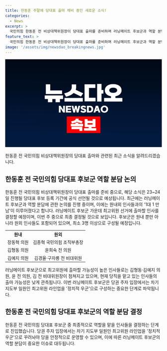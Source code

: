 ```yaml
---
title: 한동훈 주말에 당대표 출마 채비 중인 새로운 소식!
categories:
  - News
excerpt: >
  국민의힘 한동훈 전 비상대책위원장이 당대표 출마를 준비하며 러닝메이트 후보군과 역할 분담 논의 중. 한 신규 최고위원 출마 가능성 고려하며 러닝메이트 후보군 선정 완료, 공식 출마 선언은 23~24일 예상. 후보군은 원내외 인사들로 구성되며, 최고위원 결정 예정. 당 지도부 안정적 운영을 위해 정치적 우군인 최고위원 라인업 구성 필요. 현재 한동훈의 대세론 강하며, 대표 선출을 위해 다양한 전략들이 진행 중.
feature_text: >
  국민의힘 한동훈 전 비상대책위원장이 당대표 출마를 준비하며 러닝메이트 후보군과 역할 분담 논의 중. 한 신규 최고위원 출마 가능성 고려하며 러닝메이트 후보군 선정 완료, 공식 출마 선언은 23~24일 예상. 후보군은 원내외 인사들로 구성되며, 최고위원 결정 예정. 당 지도부 안정적 운영을 위해 정치적 우군인 최고위원 라인업 구성 필요. 현재 한동훈의 대세론 강하며, 대표 선출을 위해 다양한 전략들이 진행 중.
image: '/assets/img/newsdao_breakingnews.jpg'
---
```


<p><img src="/assets/img/newsdao_breakingnews.jpg" alt="koreaapp 속보" /></p>

<p>한동훈 전 국민의힘 비상대책위원장의 당대표 출마와 관련된 최근 소식을 알려드리겠습니다.</p>

<h2 data-ke-size="size26">한동훈 전 국민의힘 당대표 후보군 역할 분담 논의</h2>

<p data-ke-size="size16">한동훈 전 국민의힘 비상대책위원장이 당대표 출마를 준비 중으로, 해당 소식은 23~24일 진행될 당대표 후보 등록 기간에 공식 선언될 것으로 예상됩니다. 최근에는 러닝메이트 후보군과 역할 분담에 관한 논의를 진행 중이며, 이에는 원내외 인사들과의 '1대 1 만남'이 이루어졌다고 합니다. 러닝메이트 후보군 가운데 최고위원 선거에 출마할 인사를 결정할 예정이며, 이번 주 중으로 최종 결정될 것으로 보입니다. 후보군은 원내 뿐만 아니라 원외 인사들도 포함되어 있으며, 최소 3명 이상으로 구성될 예정입니다.</p>

<table>
  <tr>
    <td style="text-align: center; height: 17px;"><b>원내</b></td>
    <td style="text-align: center; height: 17px;"><b>원외</b></td>
  </tr>
  <tr>
    <td style="text-align: center; height: 17px;">장동혁 의원</td>
    <td style="text-align: center; height: 17px;">김종혁 국민의힘 조직부총장</td>
  </tr>
  <tr>
    <td style="text-align: center; height: 17px;">김형동 의원</td>
    <td style="text-align: center; height: 17px;">윤희숙 전 의원</td>
  </tr>
  <tr>
    <td style="text-align: center; height: 17px;">김예지 의원</td>
    <td style="text-align: center; height: 17px;">김경율·구자룡 전 비대위원</td>
  </tr>
</table>

<p data-ke-size="size16">러닝메이트 후보군으로 최고위원에 출마할 가능성이 높은 인사들로는 김형동·김예지 의원, 윤 전 의원, 김 전 비대위원장이 점쳐지고 있으며, 현재 당직을 맡고 있는 인사들의 출마 가능성은 낮게 관측됩니다. 이번 러닝메이트 후보군은 당권 주자 입장에서는 차기 지도부 일원인 최고위원 라인업을 '정치적 우군'으로 구성하는 중요한 단계로 파악됩니다.</p>

<h2 data-ke-size="size26">한동훈 전 국민의힘 당대표 후보군의 역할 분담 결정</h2>

<p data-ke-size="size16">한동훈 전 국민의힘 당대표 후보군 중 최종적으로 역할을 맡을 인사들을 결정하는 단계로 진입했습니다. 당권 주자 입장에서는 차기 지도부 일원인 최고위원 라인업을 '정치적 우군'으로 꾸려놔야 당을 안정적으로 운영할 수 있으며, 이에 따른 러닝메이트 후보군의 역할 분담이 중요한 이슈로 대두됩니다.</p>

